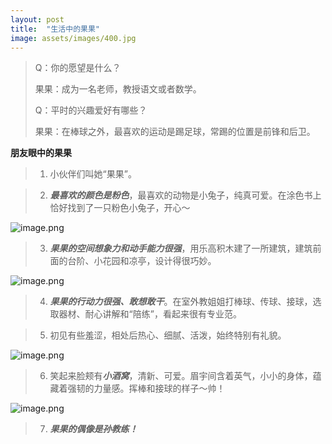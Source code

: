 ```yaml
---
layout: post
title:  "生活中的果果"
image: assets/images/400.jpg
---
```


> Q：你的愿望是什么？
> 
> 果果：成为一名老师，教授语文或者数学。
> 
> Q：平时的兴趣爱好有哪些？
> 
> 果果：在棒球之外，最喜欢的运动是踢足球，常踢的位置是前锋和后卫。

**朋友眼中的果果**
> 1. 小伙伴们叫她“果果”。

> 2. ***最喜欢的颜色是粉色***，最喜欢的动物是小兔子，纯真可爱。在涂色书上恰好找到了一只粉色小兔子，开心～

![image.png](https://i.loli.net/2021/03/15/EUBvqHtWhxnJpzr.png)

> 3. ***果果的空间想象力和动手能力很强***，用乐高积木建了一所建筑，建筑前面的台阶、小花园和凉亭，设计得很巧妙。

![image.png](https://i.loli.net/2021/03/15/bkCqXY62jTRMVKi.png)

> 4. ***果果的行动力很强、敢想敢干***。在室外教姐姐打棒球、传球、接球，选取器材、耐心讲解和“陪练”，看起来很有专业范。

> 5. 初见有些羞涩，相处后热心、细腻、活泼，始终特别有礼貌。

![image.png](https://i.loli.net/2021/03/15/VuMIPcYakUJFLfB.png)

> 6. 笑起来脸颊有***小酒窝***，清新、可爱。眉宇间含着英气，小小的身体，蕴藏着强韧的力量感。挥棒和接球的样子～帅！

![image.png](https://i.loli.net/2021/03/15/jhBpaFKTiw3H1SM.png)

> 7. ***果果的偶像是孙教练！***



